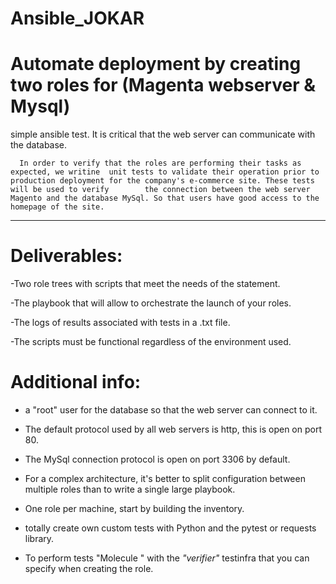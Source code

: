 # Ansible_JOKAR
# Automate deployment by creating two roles for (Magenta webserver & Mysql)
simple ansible test. It is critical that the web server can communicate with the database.

      In order to verify that the roles are performing their tasks as expected, we writine  unit tests to validate their operation prior to production deployment for the company's e-commerce site. These tests will be used to verify        the connection between the web server Magento and the database MySql. So that users have good access to the homepage of the site.
------------------------------------------------------------------------------------
# Deliverables:

-Two role trees with scripts that meet the needs of the statement.

-The playbook that will allow to orchestrate the launch of your roles.

-The logs of results associated with tests in a .txt file.

-The scripts must be functional regardless of the environment used.

# Additional info:

- a "root" user for the database so that the web server can connect to it.
 
- The default protocol used by all web servers is http, this is open on port 80.

- The MySql connection protocol is open on port 3306 by default.

- For a complex architecture, it's better to split  configuration between multiple roles than to write a single large playbook.

- One role per machine, start by building the inventory.

- totally create  own custom tests with Python and the pytest or requests library.

- To  perform  tests "Molecule " with the _"verifier"_ testinfra that you can specify when creating the role.






